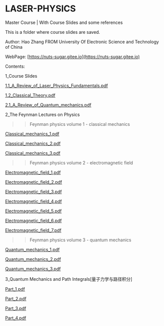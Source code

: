 # LASER-PHYSICS
Master Course | With Course Slides and some references

This is a folder where course slides are saved.

Author: Hao Zhang FROM University Of Electronic Science and Technology of China

WebPage: [https://nuts-sugar.gitee.io](https://nuts-sugar.gitee.io)

Contents:

1_Course Slides

  [1.1_A_Review_of_Laser_Physics_Fundamentals.pdf](https://nuts-sugar.github.io/LASER-PHYSICS/Course%20Slides/1.1_A_Review_of_Laser_Physics_Fundamentals.pdf)
  
  [1.2_Classical_Theory.pdf](https://nuts-sugar.github.io/LASER-PHYSICS/Course%20Slides/1.2_Classical_Theory.pdf)
  
  [2.1_A_Review_of_Quantum_mechanics.pdf](https://nuts-sugar.github.io/LASER-PHYSICS/Course%20Slides/2.1_A_Review_of_Quantum_mechanics.pdf)
  
2_The Feynman Lectures on Physics

  >>Feynman physics volume 1 - classical mechanics
  
  [Classical_mechanics_1.pdf](https://nuts-sugar.github.io/LASER-PHYSICS/Feynman_physics/volume_1/Classical_mechanics_1.pdf)
    
  [Classical_mechanics_2.pdf](https://nuts-sugar.github.io/LASER-PHYSICS/Feynman_physics/volume_1/Classical_mechanics_2.pdf)
    
  [Classical_mechanics_3.pdf](https://nuts-sugar.github.io/LASER-PHYSICS/Feynman_physics/volume_1/Classical_mechanics_3.pdf)
  
  >>Feynman physics volume 2 - electromagnetic field
  
  [Electromagnetic_field_1.pdf](https://nuts-sugar.github.io/LASER-PHYSICS/Feynman_physics/volume_2/Electromagnetic_field_1.pdf)
    
  [Electromagnetic_field_2.pdf](https://nuts-sugar.github.io/LASER-PHYSICS/Feynman_physics/volume_2/Electromagnetic_field_2.pdf)
    
  [Electromagnetic_field_3.pdf](https://nuts-sugar.github.io/LASER-PHYSICS/Feynman_physics/volume_2/Electromagnetic_field_3.pdf)
    
  [Electromagnetic_field_4.pdf](https://nuts-sugar.github.io/LASER-PHYSICS/Feynman_physics/volume_2/Electromagnetic_field_4.pdf)
    
  [Electromagnetic_field_5.pdf](https://nuts-sugar.github.io/LASER-PHYSICS/Feynman_physics/volume_2/Electromagnetic_field_5.pdf)
    
  [Electromagnetic_field_6.pdf](https://nuts-sugar.github.io/LASER-PHYSICS/Feynman_physics/volume_2/Electromagnetic_field_6.pdf)
    
  [Electromagnetic_field_7.pdf](https://nuts-sugar.github.io/LASER-PHYSICS/Feynman_physics/volume_2/Electromagnetic_field_7.pdf)
  
  >>Feynman physics volume 3 - quantum mechanics
  
  [Quantum_mechanics_1.pdf](https://nuts-sugar.github.io/LASER-PHYSICS/Feynman_physics/volume_3/Quantum_mechanics_1.pdf)
    
  [Quantum_mechanics_2.pdf](https://nuts-sugar.github.io/LASER-PHYSICS/Feynman_physics/volume_3/Quantum_mechanics_2.pdf)
    
  [Quantum_mechanics_3.pdf](https://nuts-sugar.github.io/LASER-PHYSICS/Feynman_physics/volume_3/Quantum_mechanics_3.pdf)
  
3_Quantum Mechanics and Path Integrals[量子力学与路径积分]
  
  [Part_1.pdf](https://nuts-sugar.github.io/LASER-PHYSICS/Quantum%20Mechanics%20and%20Path%20Integrals/Part_1.pdf)
    
  [Part_2.pdf](https://nuts-sugar.github.io/LASER-PHYSICS/Quantum%20Mechanics%20and%20Path%20Integrals/Part_2.pdf)
    
  [Part_3.pdf](https://nuts-sugar.github.io/LASER-PHYSICS/Quantum%20Mechanics%20and%20Path%20Integrals/Part_3.pdf)
    
  [Part_4.pdf](https://nuts-sugar.github.io/LASER-PHYSICS/Quantum%20Mechanics%20and%20Path%20Integrals/Part_4.pdf)
